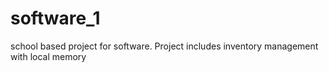 # software_1
school based project for software. Project includes inventory management with local memory
